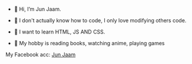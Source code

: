 
- 👋 Hi, I’m Jun Jaam.

- 👀 I don't actually know how to code, 
     I only love modifying others code.

- 🌱 I want to learn HTML, JS AND CSS.

- 🤭 My hobby is reading books, watching anime, playing games

My Facebook acc: [Jun Jaam](https://www.facebook.com/Junzjaam)
 
